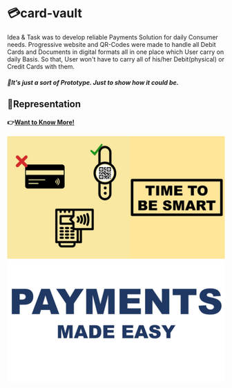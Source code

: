 # :credit_card:card-vault
Idea & Task was to develop reliable Payments Solution for daily Consumer needs. Progressive website and QR-Codes were made to handle all Debit Cards and Documents in digital formats all in one place which User carry on daily Basis. So that, User won't have to carry all of his/her Debit(physical) or Credit Cards with them.

##### :pushpin:It's just a sort of Prototype. Just to show how it could be.

## :large_orange_diamond:Representation

#### :point_right:[Want to Know More!](https://github.com/mrjatinchauhan/Card-Vault/blob/master/DAILY%20LIFE%20%26%20PAYMENTS%20%20MADE%20EASY.pdf)

![Reference](./image/reference.jpg)
![Title](./image/title.jpg)
